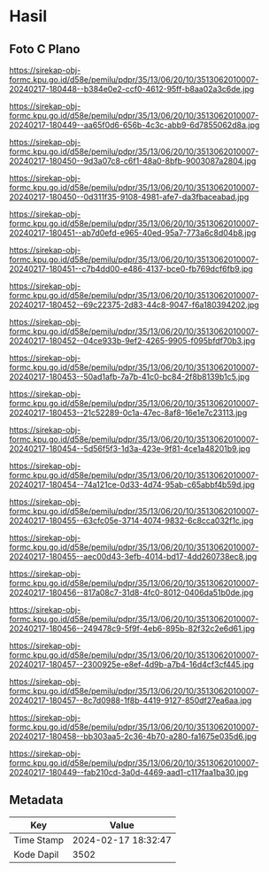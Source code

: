 # Hasil

## Foto C Plano

https://sirekap-obj-formc.kpu.go.id/d58e/pemilu/pdpr/35/13/06/20/10/3513062010007-20240217-180448--b384e0e2-ccf0-4612-95ff-b8aa02a3c6de.jpg

https://sirekap-obj-formc.kpu.go.id/d58e/pemilu/pdpr/35/13/06/20/10/3513062010007-20240217-180449--aa65f0d6-656b-4c3c-abb9-6d7855062d8a.jpg

https://sirekap-obj-formc.kpu.go.id/d58e/pemilu/pdpr/35/13/06/20/10/3513062010007-20240217-180450--9d3a07c8-c6f1-48a0-8bfb-9003087a2804.jpg

https://sirekap-obj-formc.kpu.go.id/d58e/pemilu/pdpr/35/13/06/20/10/3513062010007-20240217-180450--0d311f35-9108-4981-afe7-da3fbaceabad.jpg

https://sirekap-obj-formc.kpu.go.id/d58e/pemilu/pdpr/35/13/06/20/10/3513062010007-20240217-180451--ab7d0efd-e965-40ed-95a7-773a6c8d04b8.jpg

https://sirekap-obj-formc.kpu.go.id/d58e/pemilu/pdpr/35/13/06/20/10/3513062010007-20240217-180451--c7b4dd00-e486-4137-bce0-fb769dcf6fb9.jpg

https://sirekap-obj-formc.kpu.go.id/d58e/pemilu/pdpr/35/13/06/20/10/3513062010007-20240217-180452--69c22375-2d83-44c8-9047-f6a180394202.jpg

https://sirekap-obj-formc.kpu.go.id/d58e/pemilu/pdpr/35/13/06/20/10/3513062010007-20240217-180452--04ce933b-9ef2-4265-9905-f095bfdf70b3.jpg

https://sirekap-obj-formc.kpu.go.id/d58e/pemilu/pdpr/35/13/06/20/10/3513062010007-20240217-180453--50ad1afb-7a7b-41c0-bc84-2f8b8139b1c5.jpg

https://sirekap-obj-formc.kpu.go.id/d58e/pemilu/pdpr/35/13/06/20/10/3513062010007-20240217-180453--21c52289-0c1a-47ec-8af8-16e1e7c23113.jpg

https://sirekap-obj-formc.kpu.go.id/d58e/pemilu/pdpr/35/13/06/20/10/3513062010007-20240217-180454--5d56f5f3-1d3a-423e-9f81-4ce1a48201b9.jpg

https://sirekap-obj-formc.kpu.go.id/d58e/pemilu/pdpr/35/13/06/20/10/3513062010007-20240217-180454--74a121ce-0d33-4d74-95ab-c65abbf4b59d.jpg

https://sirekap-obj-formc.kpu.go.id/d58e/pemilu/pdpr/35/13/06/20/10/3513062010007-20240217-180455--63cfc05e-3714-4074-9832-6c8cca032f1c.jpg

https://sirekap-obj-formc.kpu.go.id/d58e/pemilu/pdpr/35/13/06/20/10/3513062010007-20240217-180455--aec00d43-3efb-4014-bd17-4dd260738ec8.jpg

https://sirekap-obj-formc.kpu.go.id/d58e/pemilu/pdpr/35/13/06/20/10/3513062010007-20240217-180456--817a08c7-31d8-4fc0-8012-0406da51b0de.jpg

https://sirekap-obj-formc.kpu.go.id/d58e/pemilu/pdpr/35/13/06/20/10/3513062010007-20240217-180456--249478c9-5f9f-4eb6-895b-82f32c2e6d61.jpg

https://sirekap-obj-formc.kpu.go.id/d58e/pemilu/pdpr/35/13/06/20/10/3513062010007-20240217-180457--2300925e-e8ef-4d9b-a7b4-16d4cf3cf445.jpg

https://sirekap-obj-formc.kpu.go.id/d58e/pemilu/pdpr/35/13/06/20/10/3513062010007-20240217-180457--8c7d0988-1f8b-4419-9127-850df27ea6aa.jpg

https://sirekap-obj-formc.kpu.go.id/d58e/pemilu/pdpr/35/13/06/20/10/3513062010007-20240217-180458--bb303aa5-2c36-4b70-a280-fa1675e035d6.jpg

https://sirekap-obj-formc.kpu.go.id/d58e/pemilu/pdpr/35/13/06/20/10/3513062010007-20240217-180449--fab210cd-3a0d-4469-aad1-c117faa1ba30.jpg


## Metadata

| Key        | Value               |
| ---------- | ------------------- |
| Time Stamp | 2024-02-17 18:32:47 |
| Kode Dapil | 3502                |



